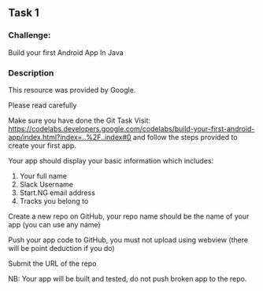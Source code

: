 ## Task 1

### Challenge: 
Build your first Android App In Java

### Description

This resource was provided by Google.

Please read carefully

Make sure you have done the Git Task
Visit: https://codelabs.developers.google.com/codelabs/build-your-first-android-app/index.html?index=..%2F..index#0 
and follow the steps provided to create your first app.

Your app should display your basic information which includes: 
1. Your full name
2. Slack Username
3. Start.NG email address
4. Tracks you belong to

Create a new repo on GitHub, your repo name should be the name of your app (you can use any name)

Push your app code to GitHub, you must not upload using webview (there will be point deduction if you do)

Submit the URL of the repo

NB: Your app will be built and tested, do not push broken app to the repo.
